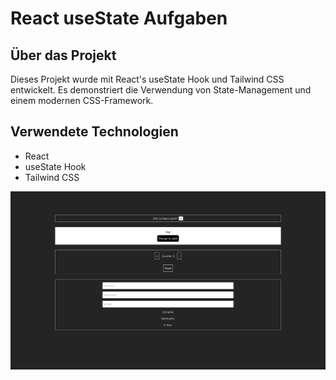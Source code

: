 # React useState Aufgaben

## Über das Projekt

Dieses Projekt wurde mit React's useState Hook und Tailwind CSS entwickelt. Es demonstriert die Verwendung von State-Management und einem modernen CSS-Framework.

## Verwendete Technologien

- React
- useState Hook
- Tailwind CSS

![Portfolio Screenshot](./src/assets/useStateAufgaben.png)
